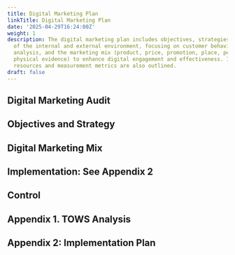 ```yaml
---
title: Digital Marketing Plan
linkTitle: Digital Marketing Plan
date: '2025-04-29T16:24:00Z'
weight: 1
description: The digital marketing plan includes objectives, strategies, and an audit
  of the internal and external environment, focusing on customer behavior, competitor
  analysis, and the marketing mix (product, price, promotion, place, people, process,
  physical evidence) to enhance digital engagement and effectiveness. Implementation
  resources and measurement metrics are also outlined.
draft: false
---
```



<!-- Unsupported block type: table -->

<!-- Unsupported block type: table -->

## Digital Marketing Audit

<!-- Unsupported block type: table -->

## Objectives and Strategy

<!-- Unsupported block type: table -->

## Digital Marketing Mix

<!-- Unsupported block type: table -->

## Implementation: See Appendix 2

<!-- Unsupported block type: table -->

## Control

<!-- Unsupported block type: table -->

## Appendix 1. TOWS Analysis

<!-- Unsupported block type: table -->

## Appendix 2: Implementation Plan

<!-- Unsupported block type: table -->